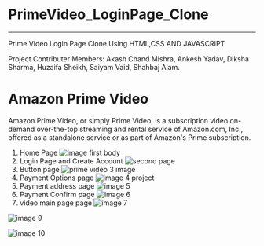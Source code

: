   # PrimeVideo_LoginPage_Clone
_______________________________________________________________ 
Prime Video Login Page Clone Using HTML,CSS AND JAVASCRIPT

Project Contributer Members:
Akash Chand Mishra,
Ankesh Yadav,
Diksha Sharma,
Huzaifa Sheikh,
Saiyam Vaid,
Shahbaj Alam.


# Amazon Prime Video
Amazon Prime Video, or simply Prime Video, is a subscription video on-demand over-the-top streaming and rental service of Amazon.com, 
Inc., offered as a standalone service or as part of Amazon's Prime subscription.

1. Home Page
 ![image first body](https://user-images.githubusercontent.com/92791586/155685336-8ca2ad1b-39b2-40d4-8824-f2e4b81f5a95.PNG)
2. Login Page and Create Account
 ![second page](https://user-images.githubusercontent.com/92791586/155686957-5ddc9f0f-38c4-4029-8760-d4e3dc73f8ca.PNG)
3. Button page
 ![prime video 3 image](https://user-images.githubusercontent.com/92791586/155691979-279be61e-0c0c-4f5c-b16a-5b2ac1b1ac12.PNG)
4. Payment Options page
 ![image 4 project](https://user-images.githubusercontent.com/92791586/155704069-c43846df-839c-404e-a704-a9ed202835d5.PNG)
5. Payment address page
 ![image 5](https://user-images.githubusercontent.com/92791586/155704820-b20cce4e-81b9-428c-8938-5684198359dc.PNG)
6. Payment Confirm page
 ![image 6](https://user-images.githubusercontent.com/92791586/155705568-dd20fd3e-6cfd-496b-850c-744f0df4c7fa.PNG)
7. video main page page
![image 7](https://user-images.githubusercontent.com/92791586/155747005-500c4cd9-c175-40de-9f26-b9e610628daf.PNG)


![image 9](https://user-images.githubusercontent.com/92791586/155752252-c9bfd295-163e-4364-aec7-ee5305813591.PNG)


![image 10](https://user-images.githubusercontent.com/92791586/155752379-50bb5cb6-23d9-44a9-83d4-d11aef8b0e43.PNG)



